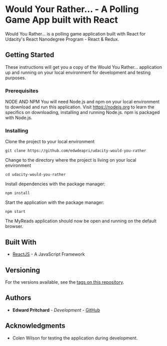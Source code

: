 # Would Your Rather... - A Polling Game App built with React

Would You Rather... is a polling game application built with React for Udacity's React
Nanodegree Program - React & Redux.

## Getting Started

These instructions will get you a copy of the Would You Rather... application up and running
on your local environment for development and testing purposes.

### Prerequisites

NODE AND NPM
You will need Node.js and npm on your local environment to download and run this
application. Visit https://nodejs.org to learn the specifics on downloading,
installing and running Node.js. npm is packaged with Node.js.

### Installing

Clone the project to your local environment

```
git clone https://github.com/edwdeapri/udacity-would-you-rather
```

Change to the directory where the project is living on your local environment

```
cd udacity-would-you-rather
```

Install dependencies with the package manager:

```
npm install
```

Start the application with the package manager:

```
npm start
```

The MyReads application should now be open and running on the default browser.

## Built With

* [ReactJS](https://reactjs.org/) - A JavaScript Framework

## Versioning

For the versions available, see the [tags on this repository](https://github.com/edwdeapri/udacity-myreads).

## Authors

* **Edward Pritchard** - *Development* - [GitHub](https://github.com/edwdeapri)

## Acknowledgments

* Colen Wilson for testing the application during development.
